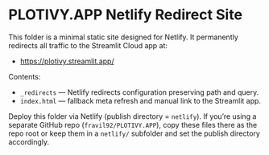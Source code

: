 # PLOTIVY.APP Netlify Redirect Site

This folder is a minimal static site designed for Netlify. It permanently redirects all traffic to the Streamlit Cloud app at:

- https://plotivy.streamlit.app/

Contents:

- `_redirects` — Netlify redirects configuration preserving path and query.
- `index.html` — fallback meta refresh and manual link to the Streamlit app.

Deploy this folder via Netlify (publish directory = `netlify`). If you’re using a separate GitHub repo (`fravil92/PLOTIVY.APP`), copy these files there as the repo root or keep them in a `netlify/` subfolder and set the publish directory accordingly.
